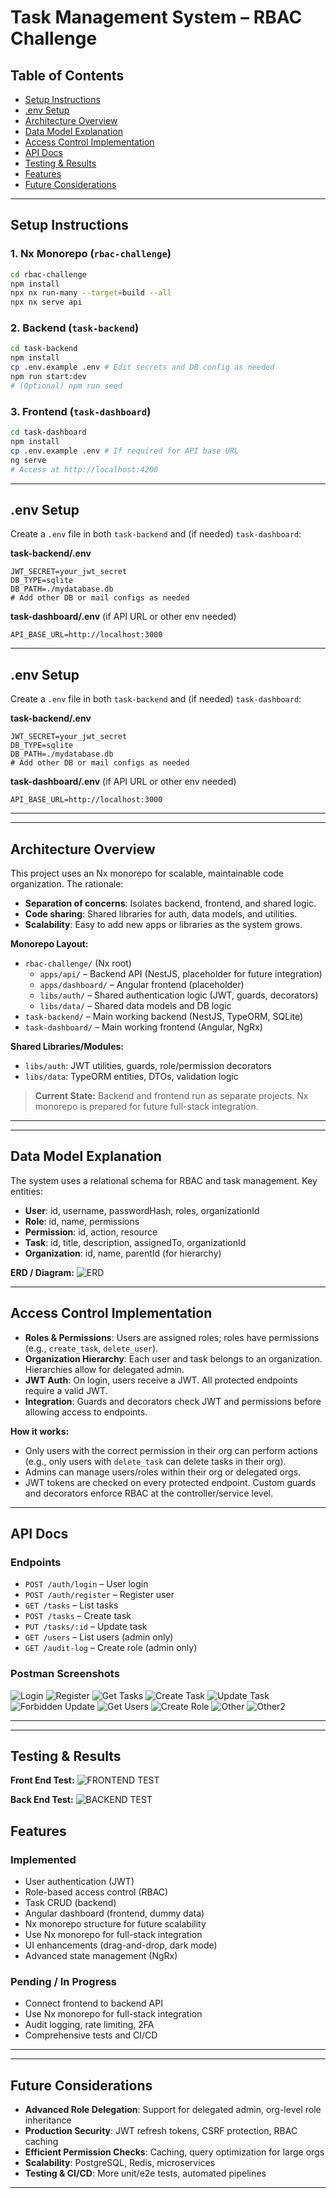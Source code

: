 

# Task Management System – RBAC Challenge



## Table of Contents
- [Setup Instructions](#setup-instructions)
- [.env Setup](#env-setup)
- [Architecture Overview](#architecture-overview)
- [Data Model Explanation](#data-model-explanation)
- [Access Control Implementation](#access-control-implementation)
- [API Docs](#api-docs)
- [Testing & Results](#testing--results)
- [Features](#features)
- [Future Considerations](#future-considerations)

---



## Setup Instructions

### 1. Nx Monorepo (`rbac-challenge`)
```sh
cd rbac-challenge
npm install
npx nx run-many --target=build --all
npx nx serve api
```

### 2. Backend (`task-backend`)
```sh
cd task-backend
npm install
cp .env.example .env # Edit secrets and DB config as needed
npm run start:dev
# (Optional) npm run seed
```

### 3. Frontend (`task-dashboard`)
```sh
cd task-dashboard
npm install
cp .env.example .env # If required for API base URL
ng serve
# Access at http://localhost:4200
```

---

## .env Setup

Create a `.env` file in both `task-backend` and (if needed) `task-dashboard`:

**task-backend/.env**
```
JWT_SECRET=your_jwt_secret
DB_TYPE=sqlite
DB_PATH=./mydatabase.db
# Add other DB or mail configs as needed
```

**task-dashboard/.env** (if API URL or other env needed)
```
API_BASE_URL=http://localhost:3000
```

---

## .env Setup

Create a `.env` file in both `task-backend` and (if needed) `task-dashboard`:

**task-backend/.env**
```
JWT_SECRET=your_jwt_secret
DB_TYPE=sqlite
DB_PATH=./mydatabase.db
# Add other DB or mail configs as needed
```

**task-dashboard/.env** (if API URL or other env needed)
```
API_BASE_URL=http://localhost:3000
```

---

---



## Architecture Overview

This project uses an Nx monorepo for scalable, maintainable code organization. The rationale:
- **Separation of concerns**: Isolates backend, frontend, and shared logic.
- **Code sharing**: Shared libraries for auth, data models, and utilities.
- **Scalability**: Easy to add new apps or libraries as the system grows.

**Monorepo Layout:**
- `rbac-challenge/` (Nx root)
  - `apps/api/` – Backend API (NestJS, placeholder for future integration)
  - `apps/dashboard/` – Angular frontend (placeholder)
  - `libs/auth/` – Shared authentication logic (JWT, guards, decorators)
  - `libs/data/` – Shared data models and DB logic
- `task-backend/` – Main working backend (NestJS, TypeORM, SQLite)
- `task-dashboard/` – Main working frontend (Angular, NgRx)

**Shared Libraries/Modules:**
- `libs/auth`: JWT utilities, guards, role/permission decorators
- `libs/data`: TypeORM entities, DTOs, validation logic

> **Current State:** Backend and frontend run as separate projects. Nx monorepo is prepared for future full-stack integration.

---

---



## Data Model Explanation

The system uses a relational schema for RBAC and task management. Key entities:

- **User**: id, username, passwordHash, roles, organizationId
- **Role**: id, name, permissions
- **Permission**: id, action, resource
- **Task**: id, title, description, assignedTo, organizationId
- **Organization**: id, name, parentId (for hierarchy)

**ERD / Diagram:**
![ERD](ERD/ERD.png)


---


## Access Control Implementation

- **Roles & Permissions**: Users are assigned roles; roles have permissions (e.g., `create_task`, `delete_user`).
- **Organization Hierarchy**: Each user and task belongs to an organization. Hierarchies allow for delegated admin.
- **JWT Auth**: On login, users receive a JWT. All protected endpoints require a valid JWT.
- **Integration**: Guards and decorators check JWT and permissions before allowing access to endpoints.

**How it works:**
- Only users with the correct permission in their org can perform actions (e.g., only users with `delete_task` can delete tasks in their org).
- Admins can manage users/roles within their org or delegated orgs.
- JWT tokens are checked on every protected endpoint. Custom guards and decorators enforce RBAC at the controller/service level.

---



## API Docs

### Endpoints

- `POST /auth/login` – User login
- `POST /auth/register` – Register user
- `GET /tasks` – List tasks
- `POST /tasks` – Create task
- `PUT /tasks/:id` – Update task
- `GET /users` – List users (admin only)
- `GET /audit-log` – Create role (admin only)


### Postman Screenshots



![Login](Postman/1.png)
![Register](Postman/2.png)
![Get Tasks](Postman/3.png)
![Create Task](Postman/4.png)
![Update Task](Postman/5.png)
![Forbidden Update](Postman/6.png)
![Get Users](Postman/7.png)
![Create Role](Postman/8.png)
![Other](Postman/9.png)
![Other2](Postman/10.png)



---

---



## Testing & Results

**Front End Test:**
![FRONTEND TEST](Test/Front-End-test.png)

**Back End Test:**
![BACKEND TEST](Test/Back-End-test.png)

## Features

### Implemented
- User authentication (JWT)
- Role-based access control (RBAC)
- Task CRUD (backend)
- Angular dashboard (frontend, dummy data)
- Nx monorepo structure for future scalability
- Use Nx monorepo for full-stack integration 
- UI enhancements (drag-and-drop, dark mode)
- Advanced state management (NgRx)

### Pending / In Progress
- Connect frontend to backend API
- Use Nx monorepo for full-stack integration
- Audit logging, rate limiting, 2FA
- Comprehensive tests and CI/CD

---

---



## Future Considerations

- **Advanced Role Delegation**: Support for delegated admin, org-level role inheritance
- **Production Security**: JWT refresh tokens, CSRF protection, RBAC caching
- **Efficient Permission Checks**: Caching, query optimization for large orgs
- **Scalability**: PostgreSQL, Redis, microservices
- **Testing & CI/CD**: More unit/e2e tests, automated pipelines

---
